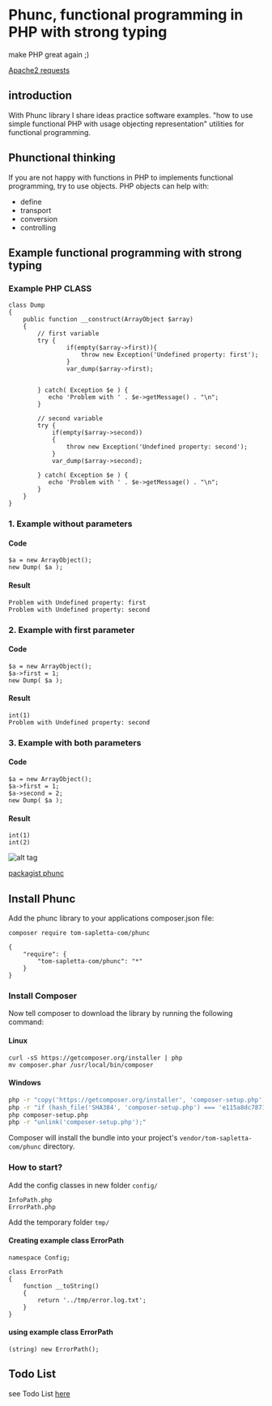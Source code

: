 Phunc, functional programming in PHP with strong typing
=====

make PHP great again ;)

[Apache2 requests](doc/Apache2.md)

## introduction

With Phunc library I share ideas practice software examples.
"how to use simple functional PHP with usage objecting representation"
utilities for functional programming.

## Phunctional thinking

If you are not happy with functions in PHP to implements functional programming, try to use objects.
PHP objects can help with: 

+ define
+ transport
+ conversion
+ controlling

## Example functional programming with strong typing

### Example PHP CLASS
```
class Dump
{    
    public function __construct(ArrayObject $array)
    {
        // first variable
        try {
                if(empty($array->first)){
                    throw new Exception('Undefined property: first'); 
                }
                var_dump($array->first);
                
                
        } catch( Exception $e ) {
           echo 'Problem with ' . $e->getMessage() . "\n";
        }
         
        // second variable
        try {
            if(empty($array->second))
            {
                throw new Exception('Undefined property: second'); 
            }
            var_dump($array->second);
            
        } catch( Exception $e ) {
           echo 'Problem with ' . $e->getMessage() . "\n";
        }
    }
}
```

### 1. Example without parameters

#### Code
```
$a = new ArrayObject();
new Dump( $a );
```

#### Result
```
Problem with Undefined property: first
Problem with Undefined property: second
```

### 2. Example with first parameter

#### Code
```
$a = new ArrayObject();
$a->first = 1;
new Dump( $a );
```

#### Result
```
int(1)
Problem with Undefined property: second
```

### 3. Example with both parameters

#### Code
```
$a = new ArrayObject();
$a->first = 1;
$a->second = 2;
new Dump( $a );
```

#### Result
```
int(1)
int(2)
```


![alt tag](https://phunc.org/logo_phunc.png)


[packagist phunc](https://packagist.org/packages/tom-sapletta-com/phunc)


## Install Phunc

Add the phunc library to your applications composer.json file:
```
composer require tom-sapletta-com/phunc
```

```
{
    "require": {
        "tom-sapletta-com/phunc": "*"
    }
}
```

### Install Composer

Now tell composer to download the library by running the following command:

#### Linux
```
curl -sS https://getcomposer.org/installer | php
mv composer.phar /usr/local/bin/composer
```

#### Windows
``` bash
php -r "copy('https://getcomposer.org/installer', 'composer-setup.php');"
php -r "if (hash_file('SHA384', 'composer-setup.php') === 'e115a8dc7871f15d853148a7fbac7da27d6c0030b848d9b3dc09e2a0388afed865e6a3d6b3c0fad45c48e2b5fc1196ae') { echo 'Installer verified'; } else { echo 'Installer corrupt'; unlink('composer-setup.php'); } echo PHP_EOL;"
php composer-setup.php
php -r "unlink('composer-setup.php');"
```

Composer will install the bundle into your project's `vendor/tom-sapletta-com/phunc` directory.

### How to start?

Add the config classes in new folder `config/`

```
InfoPath.php
ErrorPath.php
```
Add the temporary folder `tmp/`


#### Creating example class ErrorPath
```
namespace Config;

class ErrorPath
{
    function __toString()
    {
        return '../tmp/error.log.txt';
    }
}
```
#### using example class ErrorPath
```
(string) new ErrorPath();
```

## Todo List

see Todo List [here](TODO.md)
